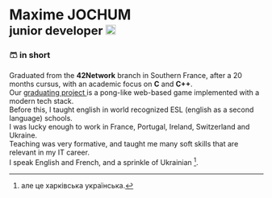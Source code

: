 # Maxime JOCHUM <br /><sup>junior developer <a href="https://www.linkedin.com/in/maxime-jochum/"> <img src="https://i.imgur.com/noEWd53.png" height="20px"/></sup></a>

### 🩳 in short 
Graduated from the **42Network** branch in Southern France, after a 20 months cursus, with an academic focus on **C** and **C++**.
<br/>Our [graduating project ](#soon)is a pong-like web-based game implemented with a modern tech stack.
<br/>Before this, I taught english in world recognized ESL (english as a second language) schools.
<br/>I was lucky enough to work in France, Portugal, Ireland, Switzerland and Ukraine.
<br/>Teaching was very formative, and taught me many soft skills that are relevant in my IT career.
<br />I speak English and French, and a sprinkle of Ukrainian [^1].
[^1]: але це харківська українська.
<!--
Ozymandias
I met a traveller from an antique land
Who said: "Two vast and trunkless legs of stone
Stand in the desert. Near them, on the sand,
Half sunk, a shattered visage lies, whose frown,

And wrinkled lip, and sneer of cold command,
Tell that its sculptor well those passions read,
Which yet survive, stamped on these lifeless things,
The hand that mocked them and the heart that fed,

And on the pedestal these words appear:
'My name is Ozymandias, king of kings:
Look on my works, Ye Mighty, and despair!'

Nothing beside remains. Round the decay
Of that colossal wreck, boundless and bare,
The lone and level sands stretch far away."
-->
